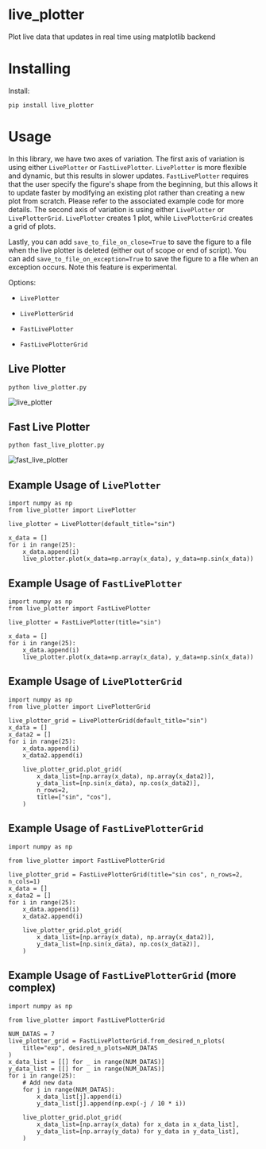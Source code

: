 # live_plotter

Plot live data that updates in real time using matplotlib backend

# Installing

Install:

```
pip install live_plotter
```

# Usage

In this library, we have two axes of variation. The first axis of variation is using either `LivePlotter` or `FastLivePlotter`. `LivePlotter` is more flexible and dynamic, but this results in slower updates. `FastLivePlotter` requires that the user specify the figure's shape from the beginning, but this allows it to update faster by modifying an existing plot rather than creating a new plot from scratch. Please refer to the associated example code for more details. The second axis of variation is using either `LivePlotter` or `LivePlotterGrid`. `LivePlotter` creates 1 plot, while `LivePlotterGrid` creates a grid of plots.

Lastly, you can add `save_to_file_on_close=True` to save the figure to a file when the live plotter is deleted (either out of scope or end of script). You can add `save_to_file_on_exception=True` to save the figure to a file when an exception occurs. Note this feature is experimental.

Options:

- `LivePlotter`

- `LivePlotterGrid`

- `FastLivePlotter`

- `FastLivePlotterGrid`

## Live Plotter

```
python live_plotter.py
```

![live_plotter](https://github.com/tylerlum/live_plotting/assets/26510814/919532a7-3d6d-47c2-b2e6-4aebb66d2591)

## Fast Live Plotter

```
python fast_live_plotter.py
```

![fast_live_plotter](https://github.com/tylerlum/live_plotting/assets/26510814/6c9c1647-e4b2-4589-ba91-ba3f5947843c)

## Example Usage of `LivePlotter`

```
import numpy as np
from live_plotter import LivePlotter

live_plotter = LivePlotter(default_title="sin")

x_data = []
for i in range(25):
    x_data.append(i)
    live_plotter.plot(x_data=np.array(x_data), y_data=np.sin(x_data))
```

## Example Usage of `FastLivePlotter`

```
import numpy as np
from live_plotter import FastLivePlotter

live_plotter = FastLivePlotter(title="sin")

x_data = []
for i in range(25):
    x_data.append(i)
    live_plotter.plot(x_data=np.array(x_data), y_data=np.sin(x_data))
```

## Example Usage of `LivePlotterGrid`

```
import numpy as np
from live_plotter import LivePlotterGrid

live_plotter_grid = LivePlotterGrid(default_title="sin")
x_data = []
x_data2 = []
for i in range(25):
    x_data.append(i)
    x_data2.append(i)

    live_plotter_grid.plot_grid(
        x_data_list=[np.array(x_data), np.array(x_data2)],
        y_data_list=[np.sin(x_data), np.cos(x_data2)],
        n_rows=2,
        title=["sin", "cos"],
    )
```

## Example Usage of `FastLivePlotterGrid`

```
import numpy as np

from live_plotter import FastLivePlotterGrid

live_plotter_grid = FastLivePlotterGrid(title="sin cos", n_rows=2, n_cols=1)
x_data = []
x_data2 = []
for i in range(25):
    x_data.append(i)
    x_data2.append(i)

    live_plotter_grid.plot_grid(
        x_data_list=[np.array(x_data), np.array(x_data2)],
        y_data_list=[np.sin(x_data), np.cos(x_data2)],
    )
```

## Example Usage of `FastLivePlotterGrid` (more complex)

```
import numpy as np

from live_plotter import FastLivePlotterGrid

NUM_DATAS = 7
live_plotter_grid = FastLivePlotterGrid.from_desired_n_plots(
    title="exp", desired_n_plots=NUM_DATAS
)
x_data_list = [[] for _ in range(NUM_DATAS)]
y_data_list = [[] for _ in range(NUM_DATAS)]
for i in range(25):
    # Add new data
    for j in range(NUM_DATAS):
        x_data_list[j].append(i)
        y_data_list[j].append(np.exp(-j / 10 * i))

    live_plotter_grid.plot_grid(
        x_data_list=[np.array(x_data) for x_data in x_data_list],
        y_data_list=[np.array(y_data) for y_data in y_data_list],
    )
```
